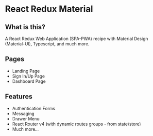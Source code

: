 # React Redux Material

## What is this?

A React Redux Web Application (SPA-PWA) recipe with Material Design (Material-UI), Typescript, and much more.

## Pages

- Landing Page
- Sign In/Up Page
- Dashboard Page

## Features

- Authentication Forms
- Messaging
- Drawer Menu
- React Router v4 (with dynamic routes groups - from state/store)
- Much more...
